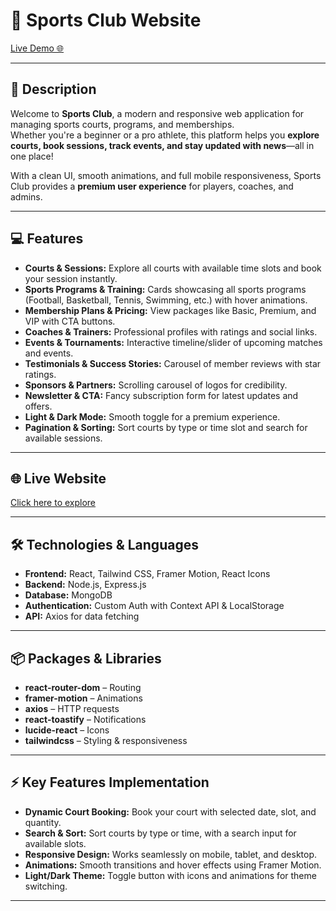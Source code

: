 # 🏀 Sports Club Website

[Live Demo 🌐](https://sports-club.surge.sh/)

---

## 🎯 Description
Welcome to **Sports Club**, a modern and responsive web application for managing sports courts, programs, and memberships.  
Whether you're a beginner or a pro athlete, this platform helps you **explore courts, book sessions, track events, and stay updated with news**—all in one place!  

With a clean UI, smooth animations, and full mobile responsiveness, Sports Club provides a **premium user experience** for players, coaches, and admins.

---

## 💻 Features

- **Courts & Sessions:** Explore all courts with available time slots and book your session instantly.  
- **Sports Programs & Training:** Cards showcasing all sports programs (Football, Basketball, Tennis, Swimming, etc.) with hover animations.  
- **Membership Plans & Pricing:** View packages like Basic, Premium, and VIP with CTA buttons.  
- **Coaches & Trainers:** Professional profiles with ratings and social links.  
- **Events & Tournaments:** Interactive timeline/slider of upcoming matches and events.  
- **Testimonials & Success Stories:** Carousel of member reviews with star ratings.  
- **Sponsors & Partners:** Scrolling carousel of logos for credibility.  
- **Newsletter & CTA:** Fancy subscription form for latest updates and offers.  
- **Light & Dark Mode:** Smooth toggle for a premium experience.  
- **Pagination & Sorting:** Sort courts by type or time slot and search for available sessions.  

---

## 🌐 Live Website
[Click here to explore](https://sports-club.surge.sh/)

---

## 🛠️ Technologies & Languages

- **Frontend:** React, Tailwind CSS, Framer Motion, React Icons  
- **Backend:** Node.js, Express.js  
- **Database:** MongoDB  
- **Authentication:** Custom Auth with Context API & LocalStorage  
- **API:** Axios for data fetching  

---

## 📦 Packages & Libraries

- **react-router-dom** – Routing  
- **framer-motion** – Animations  
- **axios** – HTTP requests  
- **react-toastify** – Notifications  
- **lucide-react** – Icons  
- **tailwindcss** – Styling & responsiveness  

---

## ⚡ Key Features Implementation

- **Dynamic Court Booking:** Book your court with selected date, slot, and quantity.  
- **Search & Sort:** Sort courts by type or time, with a search input for available slots.  
- **Responsive Design:** Works seamlessly on mobile, tablet, and desktop.  
- **Animations:** Smooth transitions and hover effects using Framer Motion.  
- **Light/Dark Theme:** Toggle button with icons and animations for theme switching.  

---